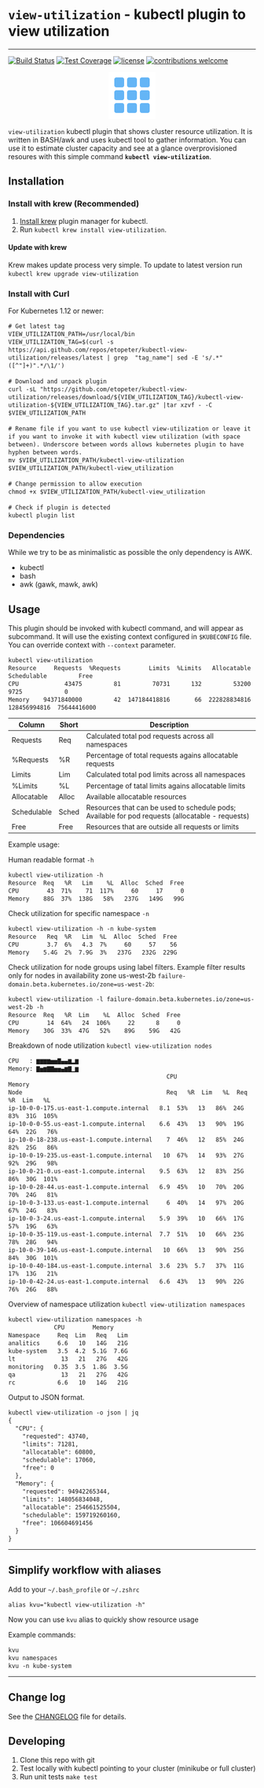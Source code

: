# `view-utilization` - kubectl plugin to view utilization

---
[![Build Status](https://travis-ci.org/etopeter/kubectl-view-utilization.svg?branch=master)](
https://travis-ci.org/etopeter/kubectl-view-utilization) [![Test Coverage](
https://api.codeclimate.com/v1/badges/88ad27e772eac5a4e19d/test_coverage)](
https://codeclimate.com/github/etopeter/kubectl-view-utilization/test_coverage) [![license](
https://img.shields.io/github/license/etopeter/kubectl-view-utilization.svg)](
https://github.com/etopeter/kubectl-view-utilization/blob/master/LICENSE
) [![contributions welcome](
https://img.shields.io/badge/contributions-welcome-brightgreen.svg?style=flat)](
https://github.com/etopeter/kubectl-view-utilization/issues)

<p align="center">
<img src="static/view-utilization.png" alt="view-utilization" width=96>
</p>

`view-utilization` kubectl plugin that shows cluster resource utilization. It is written in
BASH/awk and uses kubectl tool to gather information. You can use it to
estimate cluster capacity and see at a glance overprovisioned resoures
with this simple command **`kubectl view-utilization`**.

## Installation

### Install with krew (Recommended)

1. [Install krew](https://github.com/GoogleContainerTools/krew)
   plugin manager for kubectl.
1. Run `kubectl krew install view-utilization`.

#### Update with krew

Krew makes update process very simple. To update to latest version run
`kubectl krew upgrade view-utilization`

### Install with Curl

For Kubernetes 1.12 or newer:

```shell
# Get latest tag
VIEW_UTILIZATION_PATH=/usr/local/bin
VIEW_UTILIZATION_TAG=$(curl -s https://api.github.com/repos/etopeter/kubectl-view-utilization/releases/latest | grep  "tag_name"| sed -E 's/.*"([^"]+)".*/\1/')

# Download and unpack plugin
curl -sL "https://github.com/etopeter/kubectl-view-utilization/releases/download/${VIEW_UTILIZATION_TAG}/kubectl-view-utilization-${VIEW_UTILIZATION_TAG}.tar.gz" |tar xzvf - -C $VIEW_UTILIZATION_PATH

# Rename file if you want to use kubectl view-utilization or leave it if you want to invoke it with kubectl view utilization (with space between). Underscore between words allows kubernetes plugin to have hyphen between words.
mv $VIEW_UTILIZATION_PATH/kubectl-view-utilization $VIEW_UTILIZATION_PATH/kubectl-view_utilization

# Change permission to allow execution
chmod +x $VIEW_UTILIZATION_PATH/kubectl-view_utilization

# Check if plugin is detected
kubectl plugin list
```

### Dependencies

While we try to be as minimalistic as possible the only dependency is AWK.

- kubectl
- bash
- awk (gawk, mawk, awk)

## Usage

This plugin should be invoked with kubectl command, and will appear as
subcommand. It will use the existing context configured in `$KUBECONFIG` file.
You can override context with `--context` parameter.

```shell
kubectl view-utilization
Resource     Requests  %Requests        Limits  %Limits   Allocatable   Schedulable         Free
CPU             43475         81         70731      132         53200          9725            0
Memory    94371840000         42  147184418816       66  222828834816  128456994816  75644416000
```

| Column      | Short | Description |
|-------------|-------|-------------|
| Requests    | Req   | Calculated total pod requests across all namespaces |
| %Requests   | %R    | Percentage of total requests agains allocatable requests |
| Limits      | Lim   | Calculated total pod limits across all namespaces  |
| %Limits     | %L    | Percentage of tatal limits agains allocatable limits |
| Allocatable | Alloc | Available allocatable resources |
| Schedulable | Sched | Resources that can be used to schedule pods; Available for pod requests (allocatable - requests) |
| Free        | Free  | Resources that are outside all requests or limits |

Example usage:

Human readable format `-h`

```shell
kubectl view-utilization -h
Resource  Req   %R   Lim    %L  Alloc  Sched  Free
CPU        43  71%    71  117%     60     17     0
Memory    88G  37%  138G   58%   237G   149G   99G
```

Check utilization for specific namespace `-n`

```shell
kubectl view-utilization -h -n kube-system
Resource   Req  %R   Lim  %L  Alloc  Sched  Free
CPU        3.7  6%   4.3  7%     60     57    56
Memory    5.4G  2%  7.9G  3%   237G   232G  229G
```

Check utilization for node groups using label filters.
Example filter results only for nodes in availability zone us-west-2b `failure-domain.beta.kubernetes.io/zone=us-west-2b`:

```shell
kubectl view-utilization -l failure-domain.beta.kubernetes.io/zone=us-west-2b -h
Resource  Req   %R  Lim    %L  Alloc  Sched  Free
CPU        14  64%   24  106%     22      8     0
Memory    30G  33%  47G   52%    89G    59G   42G
```

Breakdown of node utilization `kubectl view-utilization nodes`

```shell
CPU   : ▆▆▆▆▅▅▇▄▄▆▂▆
Memory: ▇▅▆▇▇▅▅▄▆▇▁▆
                                             CPU                 Memory               
Node                                         Req   %R  Lim   %L  Req   %R  Lim   %L
ip-10-0-0-175.us-east-1.compute.internal   8.1  53%   13   86%  24G  83%  31G  105%
ip-10-0-0-55.us-east-1.compute.internal    6.6  43%   13   90%  19G  64%  22G   76%
ip-10-0-18-238.us-east-1.compute.internal    7  46%   12   85%  24G  82%  25G   86%
ip-10-0-19-235.us-east-1.compute.internal   10  67%   14   93%  27G  92%  29G   98%
ip-10-0-21-0.us-east-1.compute.internal    9.5  63%   12   83%  25G  86%  30G  101%
ip-10-0-28-44.us-east-1.compute.internal   6.9  45%   10   70%  20G  70%  24G   81%
ip-10-0-3-133.us-east-1.compute.internal     6  40%   14   97%  20G  67%  24G   83%
ip-10-0-3-24.us-east-1.compute.internal    5.9  39%   10   66%  17G  57%  19G   63%
ip-10-0-35-119.us-east-1.compute.internal  7.7  51%   10   66%  23G  78%  28G   94%
ip-10-0-39-146.us-east-1.compute.internal   10  66%   13   90%  25G  84%  30G  101%
ip-10-0-40-184.us-east-1.compute.internal  3.6  23%  5.7   37%  11G  17%  13G   21%
ip-10-0-42-24.us-east-1.compute.internal   6.6  43%   13   90%  22G  76%  26G   88%
```

Overview of namespace utilization `kubectl view-utilization namespaces`

```shell
kubectl view-utilization namespaces -h
             CPU        Memory
Namespace     Req  Lim   Req   Lim
analitics     6.6   10   14G   21G
kube-system   3.5  4.2  5.1G  7.6G
lt             13   21   27G   42G
monitoring   0.35  3.5  1.8G  3.5G
qa             13   21   27G   42G
rc            6.6   10   14G   21G
```

Output to JSON format.

```shell
kubectl view-utilization -o json | jq
{
  "CPU": {
    "requested": 43740,
    "limits": 71281,
    "allocatable": 60800,
    "schedulable": 17060,
    "free": 0
  },
  "Memory": {
    "requested": 94942265344,
    "limits": 148056834048,
    "allocatable": 254661525504,
    "schedulable": 159719260160,
    "free": 106604691456
  }
}
```

---

## Simplify workflow with aliases

Add to your `~/.bash_profile` or `~/.zshrc`

```shell
alias kvu="kubectl view-utilization -h"
```

Now you can use `kvu` alias to quickly show resource usage

Example commands:

```shell
kvu
kvu namespaces
kvu -n kube-system
```

---

## Change log

See the [CHANGELOG](CHANGELOG.md) file for details.

## Developing

1. Clone this repo with git
1. Test locally with kubectl pointing to your cluster (minikube or full cluster)
1. Run unit tests `make test`
